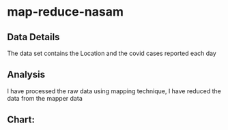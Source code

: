 # map-reduce-nasam
## Data Details
The data set contains the Location and the covid cases reported each day

## Analysis

I have processed the raw data using mapping technique, I have reduced the data from the mapper data 

## Chart:
















